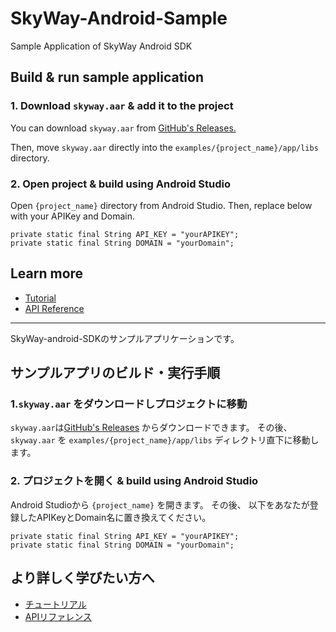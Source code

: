 # SkyWay-Android-Sample

Sample Application of SkyWay Android SDK

## Build & run sample application

### 1. Download `skyway.aar` & add it to the project

You can download `skyway.aar` from [GitHub's Releases.](https://github.com/skyway/skyway-android-sdk/releases)

Then, move `skyway.aar` directly into the `examples/{project_name}/app/libs` directory.

### 2. Open project & build using Android Studio

Open `{project_name}` directory from Android Studio.
Then, replace below with your APIKey and Domain.

```// MainActivity.java
private static final String API_KEY = "yourAPIKEY";
private static final String DOMAIN = "yourDomain";
```

## Learn more

* [Tutorial](https://webrtc.ecl.ntt.com/en/android-tutorial.html)
* [API Reference](https://webrtc.ecl.ntt.com/en/android-reference/)

---

SkyWay-android-SDKのサンプルアプリケーションです。

## サンプルアプリのビルド・実行手順

### 1.`skyway.aar` をダウンロードしプロジェクトに移動

`skyway.aar`は[GitHub's Releases](https://github.com/skyway/skyway-android-sdk/releases)
からダウンロードできます。
その後、`skyway.aar` を `examples/{project_name}/app/libs` ディレクトリ直下に移動します。

### 2. プロジェクトを開く & build using Android Studio

Android Studioから `{project_name}` を開きます。
その後、 以下をあなたが登録したAPIKeyとDomain名に置き換えてください。

```// MainActivity.java
private static final String API_KEY = "yourAPIKEY";
private static final String DOMAIN = "yourDomain";
```

## より詳しく学びたい方へ

* [チュートリアル](https://webrtc.ecl.ntt.com/android-tutorial.html)
* [APIリファレンス](https://webrtc.ecl.ntt.com/android-reference/)
